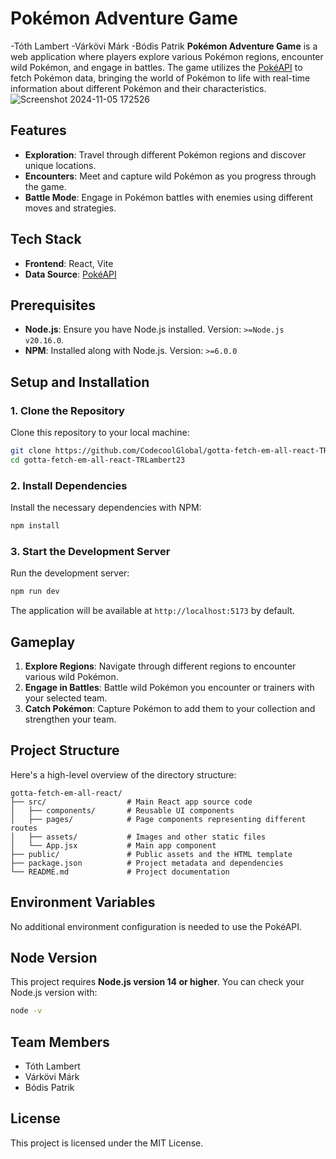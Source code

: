 # Pokémon Adventure Game
 -Tóth Lambert
 -Várkövi Márk 
 -Bódis Patrik
**Pokémon Adventure Game** is a web application where players explore various Pokémon regions, encounter wild Pokémon, and engage in battles. The game utilizes the [PokéAPI](https://pokeapi.co/) to fetch Pokémon data, bringing the world of Pokémon to life with real-time information about different Pokémon and their characteristics.
![Screenshot 2024-11-05 172526](https://github.com/user-attachments/assets/d47e2b83-716b-4db3-bda0-fb3e514827ca)

## Features

- **Exploration**: Travel through different Pokémon regions and discover unique locations.
- **Encounters**: Meet and capture wild Pokémon as you progress through the game.
- **Battle Mode**: Engage in Pokémon battles with enemies using different moves and strategies.

## Tech Stack

- **Frontend**: React, Vite
- **Data Source**: [PokéAPI](https://pokeapi.co/)

## Prerequisites

- **Node.js**: Ensure you have Node.js installed. Version: `>=Node.js v20.16.0`.
- **NPM**: Installed along with Node.js. Version: `>=6.0.0`

## Setup and Installation

### 1. Clone the Repository

Clone this repository to your local machine:

```bash
git clone https://github.com/CodecoolGlobal/gotta-fetch-em-all-react-TRLambert23.git
cd gotta-fetch-em-all-react-TRLambert23
```

### 2. Install Dependencies

Install the necessary dependencies with NPM:

```bash
npm install
```

### 3. Start the Development Server

Run the development server:

```bash
npm run dev
```

The application will be available at `http://localhost:5173` by default.

## Gameplay

1. **Explore Regions**: Navigate through different regions to encounter various wild Pokémon.
2. **Engage in Battles**: Battle wild Pokémon you encounter or trainers with your selected team.
3. **Catch Pokémon**: Capture Pokémon to add them to your collection and strengthen your team.

## Project Structure

Here's a high-level overview of the directory structure:

```plaintext
gotta-fetch-em-all-react/
├── src/                  # Main React app source code
│   ├── components/       # Reusable UI components
│   ├── pages/            # Page components representing different routes
│   ├── assets/           # Images and other static files
│   └── App.jsx           # Main app component
├── public/               # Public assets and the HTML template
├── package.json          # Project metadata and dependencies
└── README.md             # Project documentation
```

## Environment Variables

No additional environment configuration is needed to use the PokéAPI.

## Node Version

This project requires **Node.js version 14 or higher**. You can check your Node.js version with:

```bash
node -v
```

## Team Members

- Tóth Lambert
- Várkövi Márk 
- Bódis Patrik

## License

This project is licensed under the MIT License.

